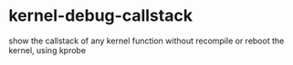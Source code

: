 # kernel-debug-callstack
show the callstack of any kernel function without recompile or reboot the kernel, using kprobe

